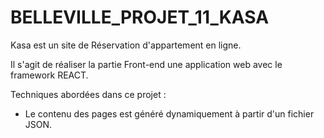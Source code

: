 # BELLEVILLE_PROJET_11_KASA
Kasa est un site de Réservation d'appartement en ligne.

Il s'agit de réaliser la partie Front-end une application web avec le framework REACT.


Techniques abordées dans ce projet :


- Le contenu des pages est généré dynamiquement à partir d'un fichier JSON.

